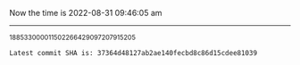 Now the time is 2022-08-31 09:46:05 am

---

<small>188533000011502266429097207915205</small>

```txt
Latest commit SHA is: 37364d48127ab2ae140fecbd8c86d15cdee81039
```
